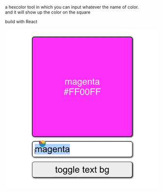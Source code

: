 a hexcolor tool in which you can input whatever the name of color.\
and it will show up the color on the square 

build with React

![alt text for screen readers](/React/01tutt/img/sample.gif "Text to show on mouseover")
